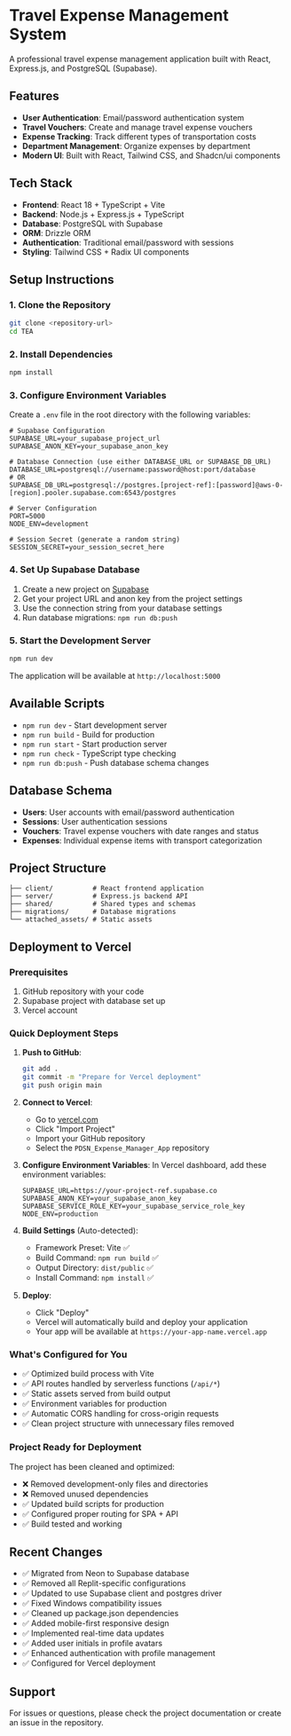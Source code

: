 # Travel Expense Management System

A professional travel expense management application built with React, Express.js, and PostgreSQL (Supabase).

## Features

- **User Authentication**: Email/password authentication system
- **Travel Vouchers**: Create and manage travel expense vouchers
- **Expense Tracking**: Track different types of transportation costs
- **Department Management**: Organize expenses by department
- **Modern UI**: Built with React, Tailwind CSS, and Shadcn/ui components

## Tech Stack

- **Frontend**: React 18 + TypeScript + Vite
- **Backend**: Node.js + Express.js + TypeScript
- **Database**: PostgreSQL with Supabase
- **ORM**: Drizzle ORM
- **Authentication**: Traditional email/password with sessions
- **Styling**: Tailwind CSS + Radix UI components

## Setup Instructions

### 1. Clone the Repository
```bash
git clone <repository-url>
cd TEA
```

### 2. Install Dependencies
```bash
npm install
```

### 3. Configure Environment Variables
Create a `.env` file in the root directory with the following variables:

```env
# Supabase Configuration
SUPABASE_URL=your_supabase_project_url
SUPABASE_ANON_KEY=your_supabase_anon_key

# Database Connection (use either DATABASE_URL or SUPABASE_DB_URL)
DATABASE_URL=postgresql://username:password@host:port/database
# OR
SUPABASE_DB_URL=postgresql://postgres.[project-ref]:[password]@aws-0-[region].pooler.supabase.com:6543/postgres

# Server Configuration
PORT=5000
NODE_ENV=development

# Session Secret (generate a random string)
SESSION_SECRET=your_session_secret_here
```

### 4. Set Up Supabase Database
1. Create a new project on [Supabase](https://supabase.com)
2. Get your project URL and anon key from the project settings
3. Use the connection string from your database settings
4. Run database migrations: `npm run db:push`

### 5. Start the Development Server
```bash
npm run dev
```

The application will be available at `http://localhost:5000`

## Available Scripts

- `npm run dev` - Start development server
- `npm run build` - Build for production
- `npm run start` - Start production server
- `npm run check` - TypeScript type checking
- `npm run db:push` - Push database schema changes

## Database Schema

- **Users**: User accounts with email/password authentication
- **Sessions**: User authentication sessions
- **Vouchers**: Travel expense vouchers with date ranges and status
- **Expenses**: Individual expense items with transport categorization

## Project Structure

```
├── client/          # React frontend application
├── server/          # Express.js backend API
├── shared/          # Shared types and schemas
├── migrations/      # Database migrations
└── attached_assets/ # Static assets
```

## Deployment to Vercel

### Prerequisites
1. GitHub repository with your code
2. Supabase project with database set up
3. Vercel account

### Quick Deployment Steps

1. **Push to GitHub**:
   ```bash
   git add .
   git commit -m "Prepare for Vercel deployment"
   git push origin main
   ```

2. **Connect to Vercel**:
   - Go to [vercel.com](https://vercel.com)
   - Click "Import Project"
   - Import your GitHub repository
   - Select the `PDSN_Expense_Manager_App` repository

3. **Configure Environment Variables**:
   In Vercel dashboard, add these environment variables:
   ```
   SUPABASE_URL=https://your-project-ref.supabase.co
   SUPABASE_ANON_KEY=your_supabase_anon_key
   SUPABASE_SERVICE_ROLE_KEY=your_supabase_service_role_key
   NODE_ENV=production
   ```

4. **Build Settings** (Auto-detected):
   - Framework Preset: Vite ✅
   - Build Command: `npm run build` ✅
   - Output Directory: `dist/public` ✅
   - Install Command: `npm install` ✅

5. **Deploy**:
   - Click "Deploy" 
   - Vercel will automatically build and deploy your application
   - Your app will be available at `https://your-app-name.vercel.app`

### What's Configured for You
- ✅ Optimized build process with Vite
- ✅ API routes handled by serverless functions (`/api/*`)
- ✅ Static assets served from build output
- ✅ Environment variables for production
- ✅ Automatic CORS handling for cross-origin requests
- ✅ Clean project structure with unnecessary files removed

### Project Ready for Deployment
The project has been cleaned and optimized:
- ❌ Removed development-only files and directories
- ❌ Removed unused dependencies 
- ✅ Updated build scripts for production
- ✅ Configured proper routing for SPA + API
- ✅ Build tested and working

## Recent Changes

- ✅ Migrated from Neon to Supabase database
- ✅ Removed all Replit-specific configurations
- ✅ Updated to use Supabase client and postgres driver
- ✅ Fixed Windows compatibility issues
- ✅ Cleaned up package.json dependencies
- ✅ Added mobile-first responsive design
- ✅ Implemented real-time data updates
- ✅ Added user initials in profile avatars
- ✅ Enhanced authentication with profile management
- ✅ Configured for Vercel deployment

## Support

For issues or questions, please check the project documentation or create an issue in the repository.
